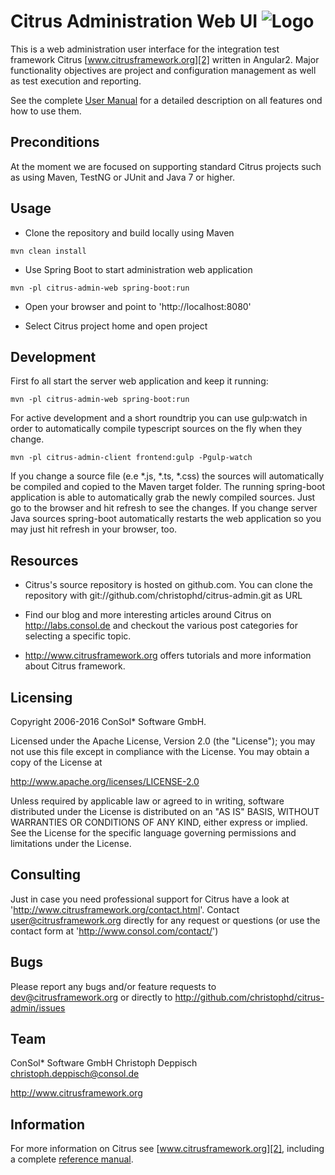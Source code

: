 Citrus Administration Web UI ![Logo][1]
==============

This is a web administration user interface for the integration test framework 
Citrus [www.citrusframework.org][2] written in Angular2. Major functionality objectives
are project and configuration management as well as test execution and reporting.

See the complete [User Manual](https://christophd.github.io/citrus-admin/) for a detailed description 
on all features ond how to use them.

Preconditions
---------

At the moment we are focused on supporting standard Citrus projects such as using Maven, 
TestNG or JUnit and Java 7 or higher.
   
Usage
---------

* Clone the repository and build locally using Maven

```mvn clean install```

* Use Spring Boot to start administration web application

```mvn -pl citrus-admin-web spring-boot:run```

* Open your browser and point to 'http://localhost:8080'

* Select Citrus project home and open project

Development
---------

First fo all start the server web application and keep it running:

```mvn -pl citrus-admin-web spring-boot:run```

For active development and a short roundtrip you can use gulp:watch in order to automatically compile typescript sources on the fly when they change.

```mvn -pl citrus-admin-client frontend:gulp -Pgulp-watch```

If you change a source file (e.e *.js, *.ts, *.css) the sources will automatically be compiled and copied to the Maven target folder. The running
spring-boot application is able to automatically grab the newly compiled sources. Just go to the browser and hit refresh to see the changes.
If you change server Java sources spring-boot automatically restarts the web application so you may just hit refresh in your browser, too.

Resources
---------

* Citrus's source repository is hosted on github.com. You can clone the
repository with git://github.com/christophd/citrus-admin.git as URL

* Find our blog and more interesting articles around Citrus on
http://labs.consol.de and checkout the various post categories for
selecting a specific topic.

* http://www.citrusframework.org offers tutorials and more information about
Citrus framework.

Licensing
---------
  
Copyright 2006-2016 ConSol* Software GmbH.

Licensed under the Apache License, Version 2.0 (the "License");
you may not use this file except in compliance with the License.
You may obtain a copy of the License at

  http://www.apache.org/licenses/LICENSE-2.0

Unless required by applicable law or agreed to in writing, software
distributed under the License is distributed on an "AS IS" BASIS,
WITHOUT WARRANTIES OR CONDITIONS OF ANY KIND, either express or implied.
See the License for the specific language governing permissions and
limitations under the License.
  
Consulting
---------

Just in case you need professional support for Citrus have a look at
'http://www.citrusframework.org/contact.html'.
Contact user@citrusframework.org directly for any request or questions
(or use the contact form at 'http://www.consol.com/contact/')

Bugs
---------

Please report any bugs and/or feature requests to dev@citrusframework.org
or directly to http://github.com/christophd/citrus-admin/issues
  
Team
---------

ConSol* Software GmbH
Christoph Deppisch
christoph.deppisch@consol.de

http://www.citrusframework.org

Information
---------

For more information on Citrus see [www.citrusframework.org][2], including
a complete [reference manual][3].

 [1]: http://www.citrusframework.org/img/brand-logo.png "Citrus"
 [2]: http://www.citrusframework.org
 [3]: http://www.citrusframework.org/reference/html/

